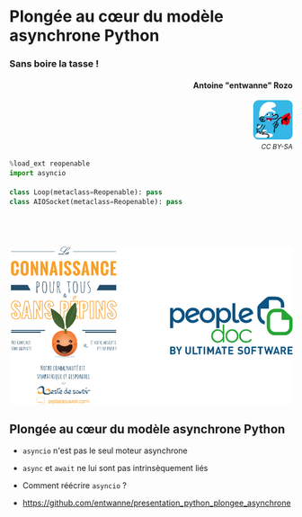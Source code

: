 # Plongée au cœur du modèle asynchrone Python 
### Sans boire la tasse !
#### <div align="right">Antoine "entwanne" Rozo</div>

<div align="right"><img src="schtroumpf_flat_rounded.png" style="width: 5em;" /></div>

<div align="right"><small><i>CC BY-SA</i></small></div>

```python skip
%load_ext reopenable
import asyncio

class Loop(metaclass=Reopenable): pass
class AIOSocket(metaclass=Reopenable): pass
```

##  

<center><img src="logos.png" style="height: 20em;" /></center>

## Plongée au cœur du modèle asynchrone Python 

* `asyncio` n'est pas le seul moteur asynchrone
* `async` et `await` ne lui sont pas intrinsèquement liés
* Comment réécrire `asyncio` ?

* <https://github.com/entwanne/presentation_python_plongee_asynchrone>
